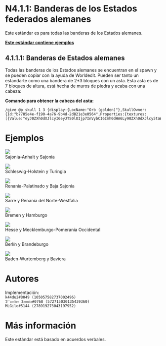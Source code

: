 # N4.1.1:  Banderas de los Estados federados alemanes
Este estándar es para todas las banderas de los Estados alemanes.

**[Este estándar contiene ejemplos](#examples)**

## 4.1.1.1:  Banderas de Estados alemanes

Todas las banderas de los Estados alemanes se encuentran en el spawn y se pueden copiar con la ayuda de Worldedit. Pueden ser tanto un estandarte como una bandera de 2*3 bloques con un asta. Esta asta es de 7 bloques de altura, está hecha de muros de piedra y acaba con una cabeza:

**Comando para obtener la cabeza del asta:**
```
/give @p skull 1 3 {display:{LocName:"Orb (golden)"},SkullOwner:{Id:"b7785e4e-f190-4a76-9b4d-2d821e3e0564",Properties:{textures:[{Value:"eyJ0ZXh0dXJlcyI6eyJTS0lOIjp7InVybCI6Imh0dHA6Ly90ZXh0dXJlcy5taW5lY3JhZnQubmV0L3RleHR1cmUvNDUyZGNhNjhjOGY4YWY1MzNmYjczN2ZhZWVhY2JlNzE3Yjk2ODc2N2ZjMTg4MjRkYzJkMzdhYzc4OWZjNzcifX19"}]}}}
```

# Ejemplos

![](https://i.imgur.com/QKSSRaJ.png)  
Sajonia-Anhalt y Sajonia

![](https://i.imgur.com/9fvUacg.png)  
Schleswig-Holstein y Turingia

![](https://i.imgur.com/JZtYtRr.png)  
Renania-Palatinado y Baja Sajonia

![](https://i.imgur.com/YrTEBtt.png)  
Sarre y Renania del Norte-Westfalia

![](https://i.imgur.com/Lg1h67n.png)  
Bremen y Hamburgo

![](https://i.imgur.com/HcSp7ZI.png)  
Hesse y Mecklemburgo-Pomerania Occidental

![](https://i.imgur.com/Ai66P7A.png)  
Berlín y Brandeburgo

![](https://i.imgur.com/v5Q6Scy.png)  
Baden-Wurtemberg y Baviera

# Autores

Implementación:  
`k44du2#8049 (105057582737002496)`  
`𝔇'𝔞𝔪𝔡𝔯𝔢 𝔗𝔬𝔪𝔞𝔱𝔬#0768 (572715030135439360)`  
`MLGilo#5144 (278919273043197952)`

# Más información

Este estándar está basado en acuerdos verbales.
